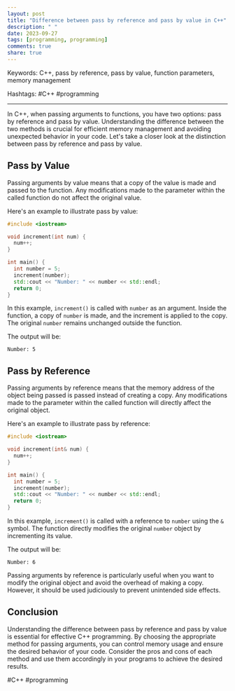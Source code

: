 ```yaml
---
layout: post
title: "Difference between pass by reference and pass by value in C++"
description: " "
date: 2023-09-27
tags: [programming, programming]
comments: true
share: true
---
```


Keywords: C++, pass by reference, pass by value, function parameters, memory management

Hashtags: #C++ #programming

---

In C++, when passing arguments to functions, you have two options: pass by reference and pass by value. Understanding the difference between the two methods is crucial for efficient memory management and avoiding unexpected behavior in your code. Let's take a closer look at the distinction between pass by reference and pass by value.

## Pass by Value
Passing arguments by value means that a copy of the value is made and passed to the function. Any modifications made to the parameter within the called function do not affect the original value.

Here's an example to illustrate pass by value:

```cpp
#include <iostream>

void increment(int num) {
  num++;
}

int main() {
  int number = 5;
  increment(number);
  std::cout << "Number: " << number << std::endl;
  return 0;
}
```
In this example, `increment()` is called with `number` as an argument. Inside the function, a copy of `number` is made, and the increment is applied to the copy. The original `number` remains unchanged outside the function.

The output will be:

```
Number: 5
```

## Pass by Reference
Passing arguments by reference means that the memory address of the object being passed is passed instead of creating a copy. Any modifications made to the parameter within the called function will directly affect the original object.

Here's an example to illustrate pass by reference:

```cpp
#include <iostream>

void increment(int& num) {
  num++;
}

int main() {
  int number = 5;
  increment(number);
  std::cout << "Number: " << number << std::endl;
  return 0;
}
```
In this example, `increment()` is called with a reference to `number` using the `&` symbol. The function directly modifies the original `number` object by incrementing its value.

The output will be:

```
Number: 6
```

Passing arguments by reference is particularly useful when you want to modify the original object and avoid the overhead of making a copy. However, it should be used judiciously to prevent unintended side effects.

## Conclusion
Understanding the difference between pass by reference and pass by value is essential for effective C++ programming. By choosing the appropriate method for passing arguments, you can control memory usage and ensure the desired behavior of your code. Consider the pros and cons of each method and use them accordingly in your programs to achieve the desired results.

#C++ #programming
